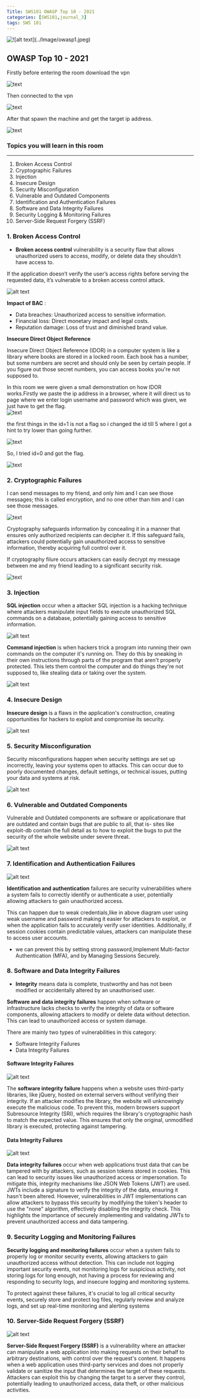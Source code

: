 ```yaml
---
Title: SWS101 OWASP Top 10 - 2021
categories: [SWS101,journal_3]
tags: SWS 101
---
```


![!\[alt text\](../Image/owasp1.jpeg)](../Image/OWASP.png)
## OWASP Top 10 - 2021

Firstly before entering the room download the vpn

![text](../Image/downloadvpn.png)

Then connected to the vpn

![text](../Image/connectvpn.png)

After that spawn the machine and get the target ip address.

![text](../Image/roomvpn.png)  

### Topics you will learn in this room 
---
1. Broken Access Control
2. Cryptographic Failures    
3. Injection
4. Insecure Design
5. Security Misconfiguration    
6. Vulnerable and Outdated Components
7. Identification and Authentication Failures
8. Software and Data Integrity Failures
9. Security Logging & Monitoring Failures
10. Server-Side Request Forgery (SSRF)

### 1. Broken Access Control
* **Broken access control** vulnerability is a security flaw that allows unauthorized users to access, modify, or delete data they shouldn't have access to.

If the application doesn’t verify the user’s access rights before serving the requested data, it’s vulnerable to a broken access control attack.

![alt text](../Image/BAC.png)

**Impact of BAC** :
* Data breaches: Unauthorized access to sensitive information.
* Financial loss: Direct monetary impact and legal costs.
* Reputation damage: Loss of trust and diminished brand value.

**Insecure Direct Object Reference**

Insecure Direct Object Reference (IDOR) in a computer system is like a library where books are stored in a locked room. Each book has a number, but some numbers are secret and should only be seen by certain people. If you figure out those secret numbers, you can access books you're not supposed to. 

In this room we were given a small demonstration on how IDOR works.Firstly we paste the ip address in a browser, where it will direct us to page where we enter login username and password which was given, we just have to get the flag.   
![text](../Image/BAClogin.png)

the first things in the id=1 is not a flag so i changed the id till 5 where I got a hint to try lower than going further.

![text](../Image/BACid1.png)

So, I tried id=0 and got the flag.

![text](../Image/BACid0.png)

### 2. Cryptographic Failures 
I can send messages to my friend, and only him and I can see those messages; this is called encryption, and no one other than him and I can see those messages.

![text](../Image/CF.png)

Cryptography safeguards information by concealing it in a manner that ensures only authorized recipients can decipher it. If this safeguard fails, attackers could potentially gain unauthorized access to sensitive information, thereby acquiring full control over it.

If cryptography filure occurs attackers can  easily decrypt my message between me and my friend leading to a significant security risk.

![text](../Image/CF1.png)

### 3. Injection
**SQL injection** occur when a attacker 
SQL injection is a hacking technique where attackers manipulate input fields to execute unauthorized SQL commands on a database, potentially gaining access to sensitive information.

![alt text](../Image/SQLinjection.png)

**Command injection** is when hackers trick a program into running their own commands on the computer it's running on. They do this by sneaking in their own instructions through parts of the program that aren't properly protected. This lets them control the computer and do things they're not supposed to, like stealing data or taking over the system.

![alt text](../Image/Commandinj.png)

### 4. Insecure Design
**Insecure design** is a flaws in the application's construction, creating opportunities for hackers to exploit and compromise its security.

![alt text](../Image/Insecuredesign.png)

### 5. Security Misconfiguration
Security misconfigurations happen when security settings are set up incorrectly, leaving your systems open to attacks. This can occur due to poorly documented changes, default settings, or technical issues, putting your data and systems at risk.

![alt text](../Image/securityMis.png)
 
### 6. Vulnerable and Outdated Components
Vulnerable and Outdated components are software or applicationare that are outdated and contain bugs that are public to all, that is- sites like exploit-db contain the full detail as to how to exploit the bugs to put the security of the whole website under severe threat.

![alt text](../Image/V&Ocomponents.png)

### 7. Identification and Authentication Failures

![alt text](../Image/I&Afailure.png)

**Identification and authentication** failures are security vulnerabilities where a system fails to correctly identify or authenticate a user, potentially allowing attackers to gain unauthorized access. 

This can happen due to weak credentials,like in above diagram user using weak username and password making it easier for attackers to exploit, or when the application fails to accurately verify user identities. Additionally, if session cookies contain predictable values, attackers can manipulate these to access user accounts.

* we can prevent this by setting strong password,Implement Multi-factor Authentication (MFA), and by Managing Sessions Securely.

### 8. Software and Data Integrity Failures
* **Integrity** means data is complete, trustworthy and has not been modified or accidentally altered by an unauthorised user.

**Software and data integrity failures** happen when software or infrastructure lacks checks to verify the integrity of data or software components, allowing attackers to modify or delete data without detection. This can lead to unauthorized access or system damage.

There are mainly two types of vulnerabilities in this category:
- Software Integrity Failures
- Data Integrity Failures

#### Software Integrity Failures

![alt text](../Image/S&Dintegrity.png)

The **software integrity failure** happens when a website uses third-party libraries, like jQuery, hosted on external servers without verifying their integrity. If an attacker modifies the library, the website will unknowingly execute the malicious code. To prevent this, modern browsers support Subresource Integrity (SRI), which requires the library's cryptographic hash to match the expected value. This ensures that only the original, unmodified library is executed, protecting against tampering.

#### Data Integrity Failures

![alt text](../Image/S&Dintegrity2.png)

**Data integrity failures** occur when web applications trust data that can be tampered with by attackers, such as session tokens stored in cookies. This can lead to security issues like unauthorized access or impersonation. To mitigate this, integrity mechanisms like JSON Web Tokens (JWT) are used. JWTs include a signature to verify the integrity of the data, ensuring it hasn't been altered. However, vulnerabilities in JWT implementations can allow attackers to bypass this security by modifying the token's header to use the "none" algorithm, effectively disabling the integrity check. This highlights the importance of securely implementing and validating JWTs to prevent unauthorized access and data tampering.

###  9. Security Logging and Monitoring Failures
**Security logging and monitoring failures** occur when a system fails to properly log or monitor security events, allowing attackers to gain unauthorized access without detection. This can include not logging important security events, not monitoring logs for suspicious activity, not storing logs for long enough, not having a process for reviewing and responding to security logs, and insecure logging and monitoring systems.

To protect against these failures, it's crucial to log all critical security events, securely store and protect log files, regularly review and analyze logs, and set up real-time monitoring and alerting systems

### 10. Server-Side Request Forgery (SSRF)

![alt text](../Image/SSRF.png)

**Server-Side Request Forgery (SSRF)** is a vulnerability where an attacker can manipulate a web application into making requests on their behalf to arbitrary destinations, with control over the request's content. It happens when a web application uses third-party services and does not properly validate or sanitize the input that determines the target of these requests. Attackers can exploit this by changing the target to a server they control, potentially leading to unauthorized access, data theft, or other malicious activities.

